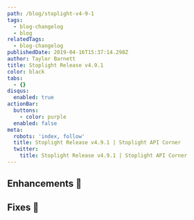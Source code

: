 ```yaml
---
path: /blog/stoplight-v4-9-1
tags:
  - blog-changelog
  - blog
relatedTags:
  - blog-changelog
publishedDate: 2019-04-16T15:37:14.298Z
author: Taylor Barnett
title: Stoplight Release v4.9.1
color: black
tabs:
  - {}
disqus:
  enabled: true
actionBar:
  buttons:
    - color: purple
  enabled: false
meta:
  robots: 'index, follow'
  title: Stoplight Release v4.9.1 | Stoplight API Corner
  twitter:
    title: Stoplight Release v4.9.1 | Stoplight API Corner
---
```

## Enhancements 💪

## Fixes 🔧

